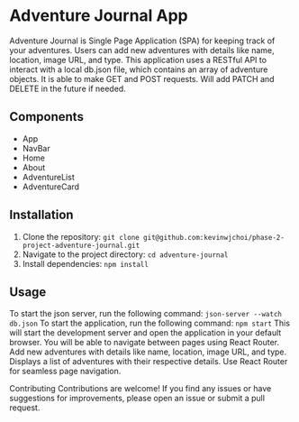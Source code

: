 # Adventure Journal App

Adventure Journal is Single Page Application (SPA) for keeping track of your adventures. Users can add new adventures with details like name, location, image URL, and type. This application uses a RESTful API to interact with a local db.json file, which contains an array of adventure objects. It is able to make GET and POST requests. Will add PATCH and DELETE in the future if needed. 

## Components

- App
- NavBar
- Home
- About
- AdventureList
- AdventureCard

## Installation

1. Clone the repository: `git clone git@github.com:kevinwjchoi/phase-2-project-adventure-journal.git`
2. Navigate to the project directory: `cd adventure-journal`
3. Install dependencies: `npm install`

## Usage
To start the json server, run the following command: 
`json-server --watch db.json`
To start the application, run the following command:
`npm start`
This will start the development server and open the application in your default browser. You will be able to navigate between pages using React Router. Add new adventures with details like name, location, image URL, and type. Displays a list of adventures with their respective details. Use React Router for seamless page navigation. 

Contributing Contributions are welcome! If you find any issues or have suggestions for improvements, please open an issue or submit a pull request.